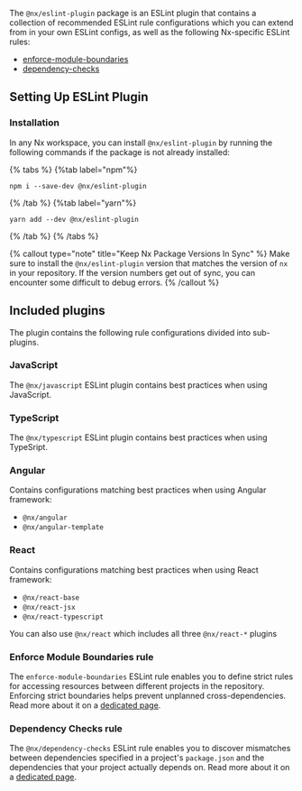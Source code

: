 The `@nx/eslint-plugin` package is an ESLint plugin that contains a collection of recommended ESLint rule configurations which you can extend from in your own ESLint configs, as well as the following Nx-specific ESLint rules:

- [enforce-module-boundaries](#enforce-module-boundaries-rule)
- [dependency-checks](#dependency-checks-rule)

## Setting Up ESLint Plugin

### Installation

In any Nx workspace, you can install `@nx/eslint-plugin` by running the following commands if the package is not already installed:

{% tabs %}
{%tab label="npm"%}

```shell
npm i --save-dev @nx/eslint-plugin
```

{% /tab %}
{%tab label="yarn"%}

```shell
yarn add --dev @nx/eslint-plugin
```

{% /tab %}
{% /tabs %}

{% callout type="note" title="Keep Nx Package Versions In Sync" %}
Make sure to install the `@nx/eslint-plugin` version that matches the version of `nx` in your repository. If the version numbers get out of sync, you can encounter some difficult to debug errors.
{% /callout %}

## Included plugins

The plugin contains the following rule configurations divided into sub-plugins.

### JavaScript

The `@nx/javascript` ESLint plugin contains best practices when using JavaScript.

### TypeScript

The `@nx/typescript` ESLint plugin contains best practices when using TypeSript.

### Angular

Contains configurations matching best practices when using Angular framework:

- `@nx/angular`
- `@nx/angular-template`

### React

Contains configurations matching best practices when using React framework:

- `@nx/react-base`
- `@nx/react-jsx`
- `@nx/react-typescript`

You can also use `@nx/react` which includes all three `@nx/react-*` plugins

### Enforce Module Boundaries rule

The `enforce-module-boundaries` ESLint rule enables you to define strict rules for accessing resources between different projects in the repository. Enforcing strict boundaries helps prevent unplanned cross-dependencies. Read more about it on a [dedicated page](/packages/eslint-plugin/documents/enforce-module-boundaries).

### Dependency Checks rule

The `@nx/dependency-checks` ESLint rule enables you to discover mismatches between dependencies specified in a project's `package.json` and the dependencies that your project actually depends on. Read more about it on a [dedicated page](/packages/eslint-plugin/documents/dependency-checks).
